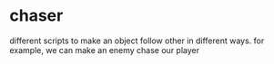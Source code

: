 # chaser
different scripts to make an object follow other in different ways. for example, we can make an enemy chase our player
